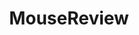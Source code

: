 ---
title: MouseReview
crosslinks:
- hardwareswap
- Competitiveoverwatch
- razer
- OverwatchUniversity
- LogitechG
- mechmarket
- wowservers
- MousepadReview
- steelseries
- G502MasterRace
- coolermaster
- headphones
- mech
- iamversmart
- 4chan
- mechkeys
- pcmasterrace
- Roccat
- FinalMouse
- HardwareSwapUK
---